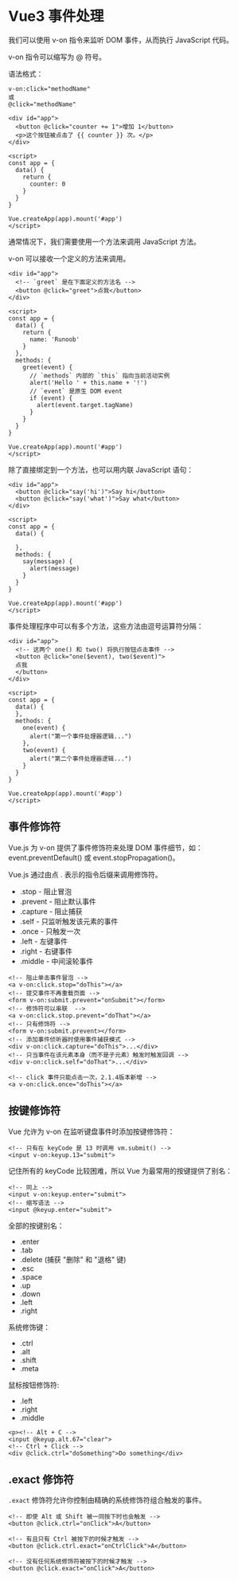 # Vue3 事件处理
我们可以使用 v-on 指令来监听 DOM 事件，从而执行 JavaScript 代码。

v-on 指令可以缩写为 @ 符号。

语法格式：
```vue
v-on:click="methodName"
或
@click="methodName"
```
```vue
<div id="app">
  <button @click="counter += 1">增加 1</button>
  <p>这个按钮被点击了 {{ counter }} 次。</p>
</div>
 
<script>
const app = {
  data() {
    return {
      counter: 0
    }
  }
}
 
Vue.createApp(app).mount('#app')
</script>
```
通常情况下，我们需要使用一个方法来调用 JavaScript 方法。

v-on 可以接收一个定义的方法来调用。
```vue
<div id="app">
  <!-- `greet` 是在下面定义的方法名 -->
  <button @click="greet">点我</button>
</div>
 
<script>
const app = {
  data() {
    return {
      name: 'Runoob'
    }
  },
  methods: {
    greet(event) {
      // `methods` 内部的 `this` 指向当前活动实例
      alert('Hello ' + this.name + '!')
      // `event` 是原生 DOM event
      if (event) {
        alert(event.target.tagName)
      }
    }
  }
}
 
Vue.createApp(app).mount('#app')
</script>
```
除了直接绑定到一个方法，也可以用内联 JavaScript 语句：
```vue
<div id="app">
  <button @click="say('hi')">Say hi</button>
  <button @click="say('what')">Say what</button>
</div>
 
<script>
const app = {
  data() {
   
  },
  methods: {
    say(message) {
      alert(message)
    }
  }
}
 
Vue.createApp(app).mount('#app')
</script>
```
事件处理程序中可以有多个方法，这些方法由逗号运算符分隔：
```vue
<div id="app">
  <!-- 这两个 one() 和 two() 将执行按钮点击事件 -->
  <button @click="one($event), two($event)">
  点我
  </button>
</div>
 
<script>
const app = {
  data() {
  },
  methods: {
    one(event) {
      alert("第一个事件处理器逻辑...")
    },
    two(event) {
      alert("第二个事件处理器逻辑...")
    }
  }
}
 
Vue.createApp(app).mount('#app')
</script>
```
## 事件修饰符
Vue.js 为 v-on 提供了事件修饰符来处理 DOM 事件细节，如：event.preventDefault() 或 event.stopPropagation()。

Vue.js 通过由点 . 表示的指令后缀来调用修饰符。
+ .stop - 阻止冒泡
+ .prevent - 阻止默认事件
+ .capture - 阻止捕获
+ .self - 只监听触发该元素的事件
+ .once - 只触发一次
+ .left - 左键事件
+ .right - 右键事件
+ .middle - 中间滚轮事件
```vue
<!-- 阻止单击事件冒泡 -->
<a v-on:click.stop="doThis"></a>
<!-- 提交事件不再重载页面 -->
<form v-on:submit.prevent="onSubmit"></form>
<!-- 修饰符可以串联  -->
<a v-on:click.stop.prevent="doThat"></a>
<!-- 只有修饰符 -->
<form v-on:submit.prevent></form>
<!-- 添加事件侦听器时使用事件捕获模式 -->
<div v-on:click.capture="doThis">...</div>
<!-- 只当事件在该元素本身（而不是子元素）触发时触发回调 -->
<div v-on:click.self="doThat">...</div>

<!-- click 事件只能点击一次，2.1.4版本新增 -->
<a v-on:click.once="doThis"></a>
```
## 按键修饰符
Vue 允许为 v-on 在监听键盘事件时添加按键修饰符：
```vue
<!-- 只有在 keyCode 是 13 时调用 vm.submit() -->
<input v-on:keyup.13="submit">
```
记住所有的 keyCode 比较困难，所以 Vue 为最常用的按键提供了别名：
```vue
<!-- 同上 -->
<input v-on:keyup.enter="submit">
<!-- 缩写语法 -->
<input @keyup.enter="submit">
```
全部的按键别名：
+ .enter
+ .tab
+ .delete (捕获 "删除" 和 "退格" 键)
+ .esc
+ .space
+ .up
+ .down
+ .left
+ .right

系统修饰键：
+ .ctrl
+ .alt
+ .shift
+ .meta

鼠标按钮修饰符:
+ .left
+ .right
+ .middle
```vue
<p><!-- Alt + C -->
<input @keyup.alt.67="clear">
<!-- Ctrl + Click -->
<div @click.ctrl="doSomething">Do something</div>
```
## .exact 修饰符
`.exact` 修饰符允许你控制由精确的系统修饰符组合触发的事件。
```vue
<!-- 即使 Alt 或 Shift 被一同按下时也会触发 -->
<button @click.ctrl="onClick">A</button>

<!-- 有且只有 Ctrl 被按下的时候才触发 -->
<button @click.ctrl.exact="onCtrlClick">A</button>

<!-- 没有任何系统修饰符被按下的时候才触发 -->
<button @click.exact="onClick">A</button>
```
